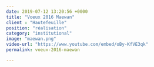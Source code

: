 ```yaml
---
date: 2019-07-12 13:20:56 +0000
title: "Voeux 2016 Maewan"
client : "Hautefeuille"
position: "réalisation"
category: "institutional"
image: "maewan.png"
video-url: "https://www.youtube.com/embed/oBy-KfVE3qk"
permalink: voeux-2016-maewan

---
```


